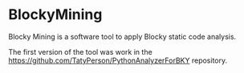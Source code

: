 # BlockyMining
Blocky Mining is a software tool to apply Blocky static code analysis.

The first version of the tool was work in the https://github.com/TatyPerson/PythonAnalyzerForBKY repository.
